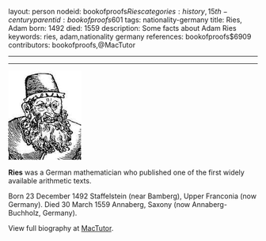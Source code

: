 layout: person
nodeid: bookofproofs$Ries
categories: history,15th-century
parentid: bookofproofs$601
tags: nationality-germany
title: Ries, Adam
born: 1492
died: 1559
description: Some facts about Adam Ries
keywords: ries, adam,nationality germany
references: bookofproofs$6909
contributors: bookofproofs,@MacTutor

---


---

![Ries.jpg](https://github.com/bookofproofs/bookofproofs.github.io/blob/main/_sources/_assets/images/portraits/Ries.jpg?raw=true)

**Ries** was a German mathematician who published one of the first widely available arithmetic texts.

Born 23 December 1492 Staffelstein (near Bamberg), Upper Franconia (now Germany). Died 30 March 1559 Annaberg, Saxony (now Annaberg-Buchholz, Germany).


View full biography at [MacTutor](https://mathshistory.st-andrews.ac.uk/Biographies/Ries/).